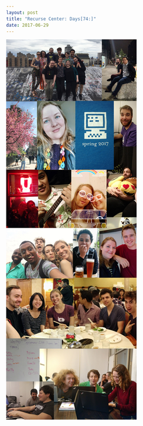```yaml
---
layout: post
title: "Recurse Center: Days[74:]"
date: 2017-06-29
---
```


![It really is all about the people.](https://raw.githubusercontent.com/katieamazing/katieamazing.github.io/master/img/rc-2017.jpg)
